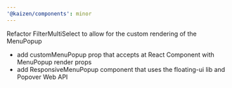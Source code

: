 ```yaml
---
'@kaizen/components': minor
---
```


Refactor FilterMultiSelect to allow for the custom rendering of the MenuPopup

- add customMenuPopup prop that accepts at React Component with MenuPopup render props
- add ResponsiveMenuPopup component that uses the floating-ui lib and Popover Web API

